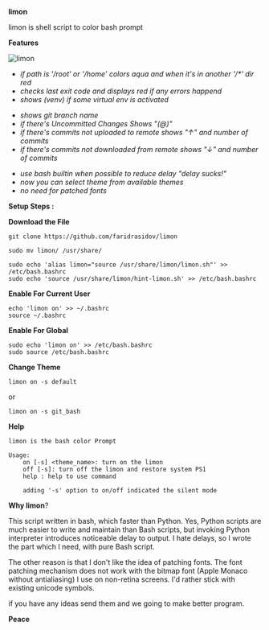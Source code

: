 

**limon**

limon is shell script to color bash prompt

**Features**

![limon](https://raw.github.com/FaridRasidov/limon/master/example.png)


- <i>if path is  '/root' or '/home' colors aqua and when it's in another '/*' dir red</i>
- <i>checks last exit code and displays red if any errors happend</i>
- <i>shows (venv) if some virtual env is activated</i>
* <i>shows git branch name</i>
* <i>if there's Uncommitted Changes Shows "(@)"</i>
* <i>if there's commits not uploaded to remote shows "↑" and number of commits</i>
* <i>if there's commits not downloaded from remote shows "↓" and number of commits</i>
- <i>use bash builtin when possible to reduce delay "delay sucks!"</i>
- <i>now you can select theme from available themes</i>
- <i>no need for patched fonts</i>

**Setup Steps :**

**Download the File**
```shell
git clone https://github.com/faridrasidov/limon

sudo mv limon/ /usr/share/

sudo echo 'alias limon="source /usr/share/limon/limon.sh"' >> /etc/bash.bashrc
sudo echo 'source /usr/share/limon/hint-limon.sh' >> /etc/bash.bashrc
```
**Enable For Current User**
```shell
echo 'limon on' >> ~/.bashrc
source ~/.bashrc
```

**Enable For Global**
```shell
sudo echo 'limon on' >> /etc/bash.bashrc
sudo source /etc/bash.bashrc
```

**Change Theme**
```shell
limon on -s default
```
or
```shell
limon on -s git_bash
```

**Help**

```shell
limon is the bash color Prompt

Usage:
	on [-s] <theme_name>: turn on the limon
	off [-s]: turn off the limon and restore system PS1
	help : help to use command
	
	adding '-s' option to on/off indicated the silent mode
```


**Why limon**?

This script written in bash, which faster than Python. Yes, Python scripts are much easier to write and maintain than
Bash scripts, but invoking Python interpreter introduces noticeable delay to output. 
I hate delays, so I wrote the part which I need, with pure Bash script.

The other reason is that I don't like the idea of patching fonts. The
font patching mechanism does not work with the bitmap font 
(Apple Monaco without antialiasing) I use on non-retina screens.
I'd rather stick with existing unicode symbols.

if you have any ideas send them and we going to make better program.  

**Peace**
